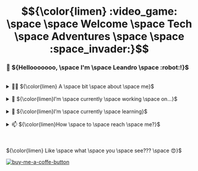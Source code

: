 # $${\color{limen} :video_game: \space \space Welcome \space Tech \space Adventures \space \space :space_invader:}$$

### :wave: ${Hellooooooo, \space I'm \space Leandro \space :robot:!}$

<br/>
<details>
  <summary>👨‍💻 ${\color{limen} A \space bit \space about \space me}$</summary>
  <br/>
    <img align="left" src="https://avatars.githubusercontent.com/u/46628080?v=4" alt="Leandro's GitHub profile picture" width=150 height=150 />    
    <p >Software Engineer 💻</p>
    <p>Fullstack Developer 🚀</p>
    <p>Team Work 👥 ∙ Innovation 🛸 ∙ Self-improvement 🎯</p>
    <p>🇧🇷⌁🇨🇦</p>  
</details>

<br/>
<details>
  <summary>🔭 ${\color{limen}I’m \space currently \space working \space on...}$</summary>
</details>

<br/>
<details>
  <summary>🌱 ${\color{limen}I’m \space currently \space learning}$</summary>
</details>

<br/>
<details>
  <summary>📫 ${\color{limen}How \space to \space reach \space me?}$</summary>
</details>

<br/>
<br/>

${\color{limen} Like \space what \space you \space see??? \space 😍}$

[![buy-me-a-coffe-button]][buy-me-a-coffe-url]

<!-- Markdown shields and URLs -->

[linkedin-shield]: http://img.shields.io/badge/-LinkedIn-0077B5?style=for-the-badge&logo=Linkedin&logoColor=white
[linkedin-url]: https://www.linkedin.com/in/leandro-miranda-fahur-machado/
[medium-shield]: https://img.shields.io/badge/-Medium-333333?style=for-the-badge&logo=Medium&logoColor=white
[medium-url]: https://medium.com/@leandrofahur_
[buy-me-a-coffe-button]: https://www.buymeacoffee.com/assets/img/custom_images/yellow_img.png
[buy-me-a-coffe-url]: https://www.buymeacoffee.com/leandrofahy

<!--
  Usage example:
  [![linkedin-shield]][linkedin-url]  [![medium-shield]][medium-url]
-->
